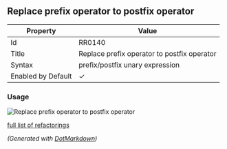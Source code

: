 ## Replace prefix operator to postfix operator

| Property           | Value                                       |
| ------------------ | ------------------------------------------- |
| Id                 | RR0140                                      |
| Title              | Replace prefix operator to postfix operator |
| Syntax             | prefix/postfix unary expression             |
| Enabled by Default | &#x2713;                                    |

### Usage

![Replace prefix operator to postfix operator](../../images/refactorings/ReplacePrefixOperatorWithPostfixOperator.png)

[full list of refactorings](Refactorings.md)

*\(Generated with [DotMarkdown](http://github.com/JosefPihrt/DotMarkdown)\)*